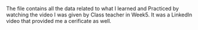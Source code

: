 The file contains all the data related to what I learned and Practiced by watching the video I was given by Class teacher in Week5.
It was a LinkedIn video that provided me a cerificate as well.
